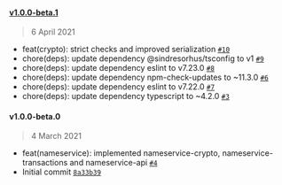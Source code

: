 #### [v1.0.0-beta.1](https://github.com/protokol/nameservice/compare/v1.0.0-beta.0...v1.0.0-beta.1)

> 6 April 2021

- feat(crypto): strict checks and improved serialization [`#10`](https://github.com/protokol/nameservice/pull/10)
- chore(deps): update dependency @sindresorhus/tsconfig to v1 [`#9`](https://github.com/protokol/nameservice/pull/9)
- chore(deps): update dependency eslint to v7.23.0 [`#8`](https://github.com/protokol/nameservice/pull/8)
- chore(deps): update dependency npm-check-updates to ~11.3.0 [`#6`](https://github.com/protokol/nameservice/pull/6)
- chore(deps): update dependency eslint to v7.22.0 [`#7`](https://github.com/protokol/nameservice/pull/7)
- chore(deps): update dependency typescript to ~4.2.0 [`#3`](https://github.com/protokol/nameservice/pull/3)

#### v1.0.0-beta.0

> 4 March 2021

- feat(nameservice): implemented nameservice-crypto, nameservice-transactions and nameservice-api [`#4`](https://github.com/protokol/nameservice/pull/4)
- Initial commit [`8a33b39`](https://github.com/protokol/nameservice/commit/8a33b392b0255ba95c0af3911c1d7c4d201938d7)
